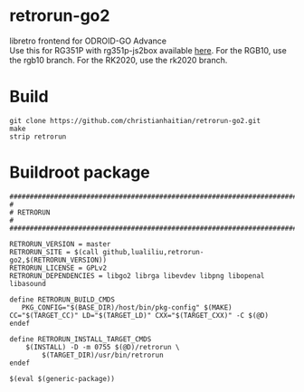 # retrorun-go2
libretro frontend for ODROID-GO Advance \
Use this for RG351P with rg351p-js2box available [here](https://github.com/christianhaitian/RG351P_virtual-gamepad).  For the RGB10, use the rgb10 branch.  For the RK2020, use the rk2020 branch.

Build
======
```
git clone https://github.com/christianhaitian/retrorun-go2.git
make
strip retrorun
```

Buildroot package
======
```
################################################################################
#
# RETRORUN
#
################################################################################

RETRORUN_VERSION = master
RETRORUN_SITE = $(call github,lualiliu,retrorun-go2,$(RETRORUN_VERSION))
RETRORUN_LICENSE = GPLv2
RETRORUN_DEPENDENCIES = libgo2 librga libevdev libpng libopenal libasound

define RETRORUN_BUILD_CMDS
   PKG_CONFIG="$(BASE_DIR)/host/bin/pkg-config" $(MAKE) CC="$(TARGET_CC)" LD="$(TARGET_LD)" CXX="$(TARGET_CXX)" -C $(@D)
endef

define RETRORUN_INSTALL_TARGET_CMDS
	$(INSTALL) -D -m 0755 $(@D)/retrorun \
		$(TARGET_DIR)/usr/bin/retrorun
endef

$(eval $(generic-package))

```